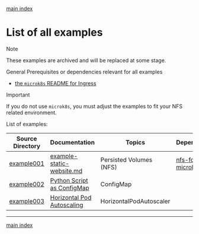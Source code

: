 [main index](./README.md)

# List of all examples

> [!NOTE]
> These examples are archived and will be replaced at some stage.

General Prerequisites or dependencies relevant for all examples

* [the `microk8s` README for Ingress](./ingress/microk8s/README.md)

> [!IMPORTANT]
> If you do not use `microk8s`, you must adjust the examples to fit your NFS related environment.

List of examples:

| Source Directory                                                                | Documentation                                                                                   | Topics                  | Dependencies                                                          |
|---------------------------------------------------------------------------------|-------------------------------------------------------------------------------------------------|-------------------------|-----------------------------------------------------------------------|
| [example001](./persisted_volumes/example001)                                    | [example-static-website.md](persisted_volumes/example-static-website.md)                        | Persisted Volumes (NFS) | [nfs-for-microk8s.md](./persisted_volumes/nfs/nfs-for-microk8s.md)    |
| [example002](./other_topics_and_examples/python_script_as_config_map)           | [Python Script as ConfigMap](./other_topics_and_examples/python_script_as_config_map/README.md) | ConfigMap               |                                                                       |
| [example003](./autoscaling/horizontal_pod_autoscaling/)                         | [Horizontal Pod Autoscaling](./autoscaling/horizontal_pod_autoscaling/README.md)                | HorizontalPodAutoscaler |                                                                       |

<hr />

[main index](./README.md)
